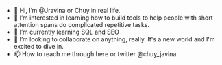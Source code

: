 - 👋 Hi, I’m @Jravina or Chuy in real life. 
- 👀 I’m interested in learning how to build tools to help people with short attention spans do complicated repetitive tasks. 
- 🌱 I’m currently learning SQL and SEO
- 💞️ I’m looking to collaborate on anything, really. It's a new world and I'm excited to dive in.  
- 📫 How to reach me through here or twitter @chuy_javina

<!---
Jravina/Jravina is a ✨ special ✨ repository because its `README.md` (this file) appears on your GitHub profile.
You can click the Preview link to take a look at your changes.
--->
